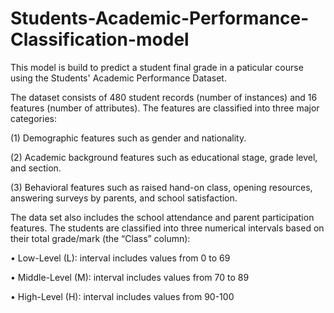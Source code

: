 # Students-Academic-Performance-Classification-model
This model is build to predict a student final grade in a paticular course using the Students' Academic Performance Dataset.

The dataset consists of 480 student records (number of instances) and 16 features (number of attributes). The features are classified into three major categories:

(1) Demographic features such as gender and nationality.

(2) Academic background features such as educational stage, grade level, and section.

(3) Behavioral features such as raised hand-on class, opening resources, answering surveys by parents, and school satisfaction.

The data set also includes the school attendance and parent participation features.
The students are classified into three numerical intervals based on their total grade/mark (the “Class” column):

• Low-Level (L): interval includes values from 0 to 69

• Middle-Level (M): interval includes values from 70 to 89

• High-Level (H): interval includes values from 90-100
